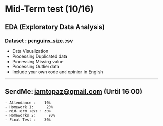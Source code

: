 # Mid-Term test (10/16)
## EDA (Exploratory Data Analysis)
### Dataset : penguins_size.csv

- Data Visualization
- Processing Duplicated data
- Processing Missing value
- Processing Outlier data
- Include your own code and opinion in English

---
## SendMe: iamtopaz@gmail.com (Until 16:00)


```
- Attendance :    10%
- Homework 1:      20%
- Mid-Term Test : 30%
- Homeworks 2:      20%
- Final Test :    30%
```
